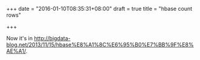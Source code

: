 +++
date = "2016-01-10T08:35:31+08:00"
draft = true
title = "hbase count rows"

+++



Now it's in <http://bigdata-blog.net/2013/11/15/hbase%E8%A1%8C%E6%95%B0%E7%BB%9F%E8%AE%A1/>.